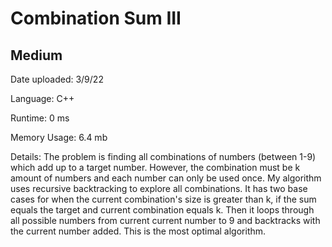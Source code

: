 
# Combination Sum III

## Medium

Date uploaded: 3/9/22

Language: C++

Runtime: 0 ms

Memory Usage: 6.4 mb

Details: The problem is finding all combinations of numbers (between 1-9) which add up to a target number. However, the combination must be k amount of numbers and each number can only be used once. My algorithm uses recursive backtracking to explore all combinations. It has two base cases for when the current combination's size is greater than k, if the sum equals the target and current combination equals k. Then it loops through all possible numbers from current current number to 9 and backtracks with the current number added. This is the most optimal algorithm.
